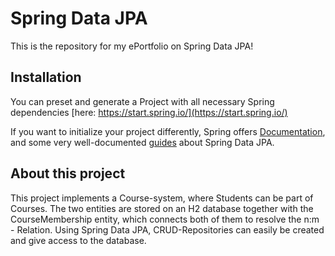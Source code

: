 # Spring Data JPA
This is the repository for my ePortfolio on Spring Data JPA!

## Installation
You can preset and generate a Project with all necessary Spring dependencies [here: https://start.spring.io/](https://start.spring.io/)

If you want to initialize your project differently, Spring offers [Documentation](https://spring.io/projects/spring-data-jpa#learn), and some very well-documented [guides](https://spring.io/guides/gs/accessing-data-jpa/) about Spring Data JPA.

## About this project
This project implements a Course-system, where Students can be part of Courses. 
The two entities are stored on an H2 database together with the CourseMembership entity, 
which connects both of them to resolve the n:m - Relation. Using Spring Data JPA, 
CRUD-Repositories can easily be created and give access to the database.